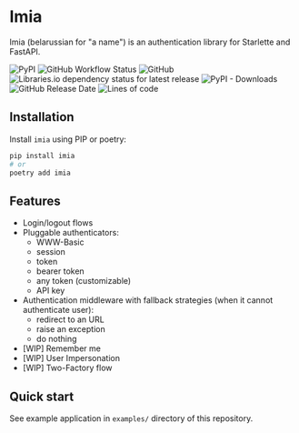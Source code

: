 # Imia

Imia (belarussian for "a name") is an authentication library for Starlette and FastAPI.

![PyPI](https://img.shields.io/pypi/v/imia)
![GitHub Workflow Status](https://img.shields.io/github/workflow/status/alex-oleshkevich/imia/Lint)
![GitHub](https://img.shields.io/github/license/alex-oleshkevich/imia)
![Libraries.io dependency status for latest release](https://img.shields.io/librariesio/release/pypi/imia)
![PyPI - Downloads](https://img.shields.io/pypi/dm/imia)
![GitHub Release Date](https://img.shields.io/github/release-date/alex-oleshkevich/imia)
![Lines of code](https://img.shields.io/tokei/lines/github/alex-oleshkevich/imia)

## Installation

Install `imia` using PIP or poetry:

```bash
pip install imia
# or
poetry add imia
```

## Features

- Login/logout flows
- Pluggable authenticators:
    - WWW-Basic
    - session
    - token
    - bearer token
    - any token (customizable)
    - API key
- Authentication middleware with fallback strategies (when it cannot authenticate user):
    - redirect to an URL
    - raise an exception
    - do nothing
- [WIP] Remember me
- [WIP] User Impersonation
- [WIP] Two-Factory flow

## Quick start

See example application in `examples/` directory of this repository.
